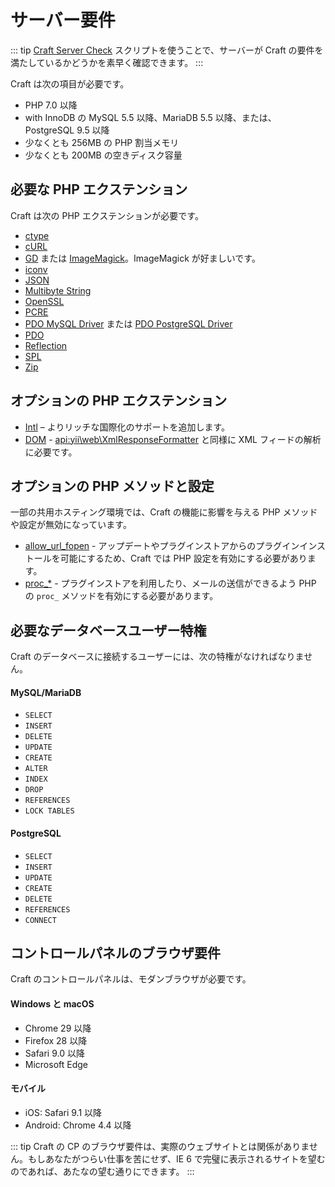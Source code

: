 # サーバー要件

::: tip [Craft Server Check](https://github.com/craftcms/server-check) スクリプトを使うことで、サーバーが Craft の要件を満たしているかどうかを素早く確認できます。 :::

Craft は次の項目が必要です。

* PHP 7.0 以降
* with InnoDB の MySQL 5.5 以降、MariaDB 5.5 以降、または、PostgreSQL 9.5 以降
* 少なくとも 256MB の PHP 割当メモリ
* 少なくとも 200MB の空きディスク容量

## 必要な PHP エクステンション

Craft は次の PHP エクステンションが必要です。

* [ctype](https://secure.php.net/manual/en/book.ctype.php)
* [cURL](http://php.net/manual/en/book.curl.php)
* [GD](http://php.net/manual/en/book.image.php) または [ImageMagick](http://php.net/manual/en/book.imagick.php)。ImageMagick が好ましいです。
* [iconv](http://php.net/manual/en/book.iconv.php)
* [JSON](http://php.net/manual/en/book.json.php)
* [Multibyte String](http://php.net/manual/en/book.mbstring.php)
* [OpenSSL](http://php.net/manual/en/book.openssl.php)
* [PCRE](http://php.net/manual/en/book.pcre.php)
* [PDO MySQL Driver](http://php.net/manual/en/ref.pdo-mysql.php) または [PDO PostgreSQL Driver](http://php.net/manual/en/ref.pdo-pgsql.php)
* [PDO](http://php.net/manual/en/book.pdo.php)
* [Reflection](http://php.net/manual/en/class.reflectionextension.php)
* [SPL](http://php.net/manual/en/book.spl.php)
* [Zip](http://php.net/manual/en/book.zip.php)

## オプションの PHP エクステンション

* [Intl](http://php.net/manual/en/book.intl.php) – よりリッチな国際化のサポートを追加します。
* [DOM](http://php.net/manual/en/book.dom.php) - <api:yii\web\XmlResponseFormatter> と同様に XML フィードの解析に必要です。

## オプションの PHP メソッドと設定

一部の共用ホスティング環境では、Craft の機能に影響を与える PHP メソッドや設定が無効になっています。

* [allow_url_fopen](http://php.net/manual/en/filesystem.configuration.php#ini.allow-url-fopen) - アップデートやプラグインストアからのプラグインインストールを可能にするため、Craft では PHP 設定を有効にする必要があります。
* [proc_*](http://php.net/manual/en/ref.exec.php) - プラグインストアを利用したり、メールの送信ができるよう PHP の `proc_` メソッドを有効にする必要があります。

## 必要なデータベースユーザー特権

Craft のデータベースに接続するユーザーには、次の特権がなければなりません。

#### MySQL/MariaDB

* `SELECT`
* `INSERT`
* `DELETE`
* `UPDATE`
* `CREATE`
* `ALTER`
* `INDEX`
* `DROP`
* `REFERENCES`
* `LOCK TABLES`

#### PostgreSQL

* `SELECT`
* `INSERT`
* `UPDATE`
* `CREATE`
* `DELETE`
* `REFERENCES`
* `CONNECT`

## コントロールパネルのブラウザ要件

Craft のコントロールパネルは、モダンブラウザが必要です。

#### Windows と macOS

* Chrome 29 以降
* Firefox 28 以降
* Safari 9.0 以降
* Microsoft Edge

#### モバイル

* iOS: Safari 9.1 以降
* Android: Chrome 4.4 以降

::: tip Craft の CP のブラウザ要件は、実際のウェブサイトとは関係がありません。もしあなたがつらい仕事を苦にせず、IE 6 で完璧に表示されるサイトを望むのであれば、あたなの望む通りにできます。 :::